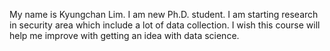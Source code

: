 My name is Kyungchan Lim.
I am new Ph.D. student.
I am starting research in security area which include a lot of data collection. I wish this course will help me improve with getting an idea with data science.
